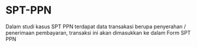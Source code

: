 # SPT-PPN

Dalam studi kasus SPT PPN terdapat data transakasi berupa penyerahan / penerimaan pembayaran, transaksi ini akan dimasukkan ke dalam Form SPT PPN

